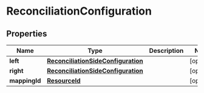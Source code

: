 

# ReconciliationConfiguration


## Properties

| Name | Type | Description | Notes |
|------------ | ------------- | ------------- | -------------|
|**left** | [**ReconciliationSideConfiguration**](ReconciliationSideConfiguration.md) |  |  [optional] |
|**right** | [**ReconciliationSideConfiguration**](ReconciliationSideConfiguration.md) |  |  [optional] |
|**mappingId** | [**ResourceId**](ResourceId.md) |  |  [optional] |



